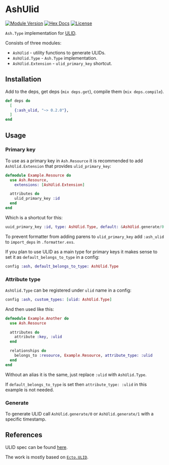 # AshUlid

[![Module Version](https://img.shields.io/hexpm/v/ash_ulid)](https://hex.pm/packages/ash_ulid)
[![Hex Docs](https://img.shields.io/badge/hex-docs-lightgreen)](https://hexdocs.pm/ash_ulid/)
[![License](https://img.shields.io/hexpm/l/ash_ulid)](https://github.com/vonagam/ash_ulid/blob/master/LICENSE.md)

`Ash.Type` implementation for [ULID](https://github.com/ulid/spec).

Consists of three modules:

- `AshUlid` - utility functions to generate ULIDs.
- `AshUlid.Type` - `Ash.Type` implementation.
- `AshUlid.Extension` - `ulid_primary_key` shortcut.

## Installation

Add to the deps, get deps (`mix deps.get`), compile them (`mix deps.compile`).

```elixir
def deps do
  [
    {:ash_ulid, "~> 0.2.0"},
  ]
end
```

## Usage

### Primary key

To use as a primary key in `Ash.Resource` it is recommended to add `AshUlid.Extension` that provides `ulid_primary_key`:

```elixir
defmodule Example.Resource do
  use Ash.Resource,
    extensions: [AshUlid.Extension]

  attributes do
    ulid_primary_key :id
  end
end
```

Which is a shortcut for this:

```elixir
uuid_primary_key :id, type: AshUlid.Type, default: &AshUlid.generate/0
```

To prevent formatter from adding parens to `ulid_primary_key` add `:ash_ulid` to `import_deps` in `.formatter.exs`.

If you plan to use ULID as a main type for primary keys it makes sense to set it as `default_belongs_to_type` in a config:

```elixir
config :ash, default_belongs_to_type: AshUlid.Type
```

### Attribute type

`AshUlid.Type` can be registered under `ulid` name in a config:
```elixir
config :ash, custom_types: [ulid: AshUlid.Type]
```

And then used like this:
```elixir
defmodule Example.Another do
  use Ash.Resource

  attributes do
    attribute :key, :ulid
  end

  relationships do
    belongs_to :resource, Example.Resource, attribute_type: :ulid
  end
end
```

Without an alias it is the same, just replace `:ulid` with `AshUlid.Type`.

If `default_belongs_to_type` is set then `attribute_type: :ulid` in this example is not needed.

### Generate

To generate ULID call `AshUlid.generate/0` or `AshUlid.generate/1` with a specific timestamp.

## References

ULID spec can be found [here](https://github.com/ulid/spec).

The work is mostly based on [`Ecto.ULID`](https://github.com/TheRealReal/ecto-ulid).
